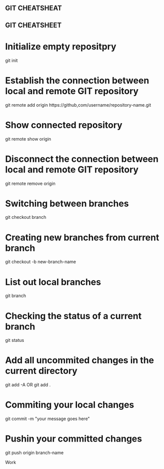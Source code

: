 ## GIT CHEATSHEAT

## GIT CHEATSHEET

# Initialize empty repositpry
git init

# Establish the connection between local and remote GIT repository
git remote add origin https://github,com/username/repository-name.git

# Show connected repository
git remote show origin

# Disconnect the connection between local and remote GIT repository
git remote remove origin

# Switching between branches
git checkout branch

# Creating new branches from current branch
git checkout -b new-branch-name

# List out local branches
git branch

# Checking the status of a current branch
git status

# Add all uncommited changes in the current directory
git add -A OR git add .

# Commiting your local changes
git commit -m "your message goes here"

# Pushin your committed changes
git push origin branch-name

Work